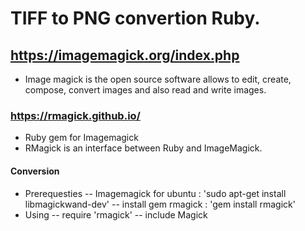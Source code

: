 # TIFF to PNG convertion Ruby.

## https://imagemagick.org/index.php

- Image magick is the open source software allows to edit, create, compose, convert images and also read and write images.

### https://rmagick.github.io/
- Ruby gem for Imagemagick
- RMagick is an interface between Ruby and ImageMagick.
  
#### Conversion
- Prerequesties 
-- Imagemagick for ubuntu : 'sudo apt-get install libmagickwand-dev'
-- install gem rmagick : 'gem install rmagick'
- Using
-- require 'rmagick'
-- include Magick
